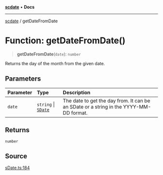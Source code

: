 [**scdate**](../README.md) • **Docs**

---

[scdate](../README.md) / getDateFromDate

# Function: getDateFromDate()

> **getDateFromDate**(`date`): `number`

Returns the day of the month from the given date.

## Parameters

| Parameter | Type                                       | Description                                                                            |
| :-------- | :----------------------------------------- | :------------------------------------------------------------------------------------- |
| `date`    | `string` \| [`SDate`](../classes/SDate.md) | The date to get the day from. It can be an SDate or a string in the YYYY-MM-DD format. |

## Returns

`number`

## Source

[sDate.ts:184](https://github.com/ericvera/scdate/blob/main/src/sDate.ts#L184)
